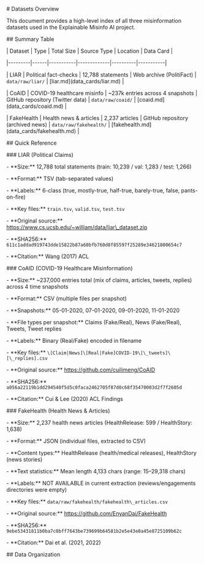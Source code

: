\# Datasets Overview



This document provides a high-level index of all three misinformation datasets used in the Explainable Misinfo AI project.



\## Summary Table



| Dataset | Type | Total Size | Source Type | Location | Data Card |

|---------|------|-----------|-------------|----------|-----------|

| LIAR | Political fact-checks | 12,788 statements | Web archive (PolitiFact) | `data/raw/liar/` | \[liar.md](data\_cards/liar.md) |

| CoAID | COVID-19 healthcare misinfo | ~237k entries across 4 snapshots | GitHub repository (Twitter data) | `data/raw/coaid/` | \[coaid.md](data\_cards/coaid.md) |

| FakeHealth | Health news \& articles | 2,237 articles | GitHub repository (archived news) | `data/raw/fakehealth/` | \[fakehealth.md](data\_cards/fakehealth.md) |



\## Quick Reference



\### LIAR (Political Claims)

\- \*\*Size:\*\* 12,788 total statements (train: 10,239 / val: 1,283 / test: 1,266)

\- \*\*Format:\*\* TSV (tab-separated values)

\- \*\*Labels:\*\* 6-class (true, mostly-true, half-true, barely-true, false, pants-on-fire)

\- \*\*Key files:\*\* `train.tsv`, `valid.tsv`, `test.tsv`

\- \*\*Original source:\*\* https://www.cs.ucsb.edu/~william/data/liar\_dataset.zip

\- \*\*SHA256:\*\* `611c1addad919743dde15822b87a60bfb760d8f85597f25289e34621800654c7`

\- \*\*Citation:\*\* Wang (2017) ACL



\### CoAID (COVID-19 Healthcare Misinformation)

\- \*\*Size:\*\* ~237,000 entries total (mix of claims, articles, tweets, replies) across 4 time snapshots

\- \*\*Format:\*\* CSV (multiple files per snapshot)

\- \*\*Snapshots:\*\* 05-01-2020, 07-01-2020, 09-01-2020, 11-01-2020

\- \*\*File types per snapshot:\*\* Claims (Fake/Real), News (Fake/Real), Tweets, Tweet replies

\- \*\*Labels:\*\* Binary (Real/Fake) encoded in filename

\- \*\*Key files:\*\* `\[Claim|News]\[Real|Fake]COVID-19\[\_tweets]\[\_replies].csv`

\- \*\*Original source:\*\* https://github.com/cuilimeng/CoAID

\- \*\*SHA256:\*\* `a056a22119b1dd294540f5d5c0faca2462705f87d0c68f35470003d2f7f2605d`

\- \*\*Citation:\*\* Cui \& Lee (2020) ACL Findings



\### FakeHealth (Health News \& Articles)

\- \*\*Size:\*\* 2,237 health news articles (HealthRelease: 599 / HealthStory: 1,638)

\- \*\*Format:\*\* JSON (individual files, extracted to CSV)

\- \*\*Content types:\*\* HealthRelease (health/medical releases), HealthStory (news stories)

\- \*\*Text statistics:\*\* Mean length 4,133 chars (range: 15–29,318 chars)

\- \*\*Labels:\*\* NOT AVAILABLE in current extraction (reviews/engagements directories were empty)

\- \*\*Key files:\*\* `data/raw/fakehealth/fakehealth\_articles.csv`

\- \*\*Original source:\*\* https://github.com/EnyanDai/FakeHealth

\- \*\*SHA256:\*\* `9ebe53431811b0ba7c0bff7643be739699b64581b2e5e43e0a45e8725109b62c`

\- \*\*Citation:\*\* Dai et al. (2021, 2022)



\## Data Organization

